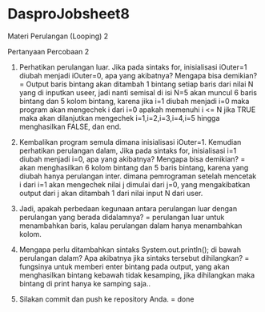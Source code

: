 # DasproJobsheet8
Materi Perulangan (Looping) 2

Pertanyaan Percobaan 2
1. Perhatikan perulangan luar. Jika pada sintaks for, inisialisasi iOuter=1 diubah menjadi
iOuter=0, apa yang akibatnya? Mengapa bisa demikian?
= Output baris bintang akan ditambah 1 bintang setiap baris dari nilai N yang di inputkan useer, jadi nanti semisal di isi N=5 akan muncul 6 baris bintang dan 5 kolom bintang, karena jika i=1 diubah menjadi i=0 maka program akan mengechek i dari i=0 apakah memenuhi i <= N jika TRUE maka akan dilanjutkan mengechek i=1,i=2,i=3,i=4,i=5 hingga menghasilkan FALSE, dan end.

2. Kembalikan program semula dimana inisialisasi iOuter=1. Kemudian perhatikan
perulangan dalam, Jika pada sintaks for, inisialisasi i=1 diubah menjadi i=0, apa yang
akibatnya? Mengapa bisa demikian?
= akan menghasilkan 6 kolom bintang dan 5 baris bintang, karena yang diubah hanya perulangan inter. dimana pemrograman setelah mencetak i dari i=1 akan mengechek nilai j dimulai dari j=0, yang mengakibatkan output dari j akan ditambah 1 dari nilai input N dari user.

3. Jadi, apakah perbedaan kegunaan antara perulangan luar dengan perulangan yang
berada didalamnya?
= perulangan luar untuk menambahkan baris, kalau perulangan dalam hanya menambahkan kolom.

4. Mengapa perlu ditambahkan sintaks System.out.println(); di bawah perulangan
dalam? Apa akibatnya jika sintaks tersebut dihilangkan?
= fungsinya untuk memberi enter bintang pada output, yang akan menghasilkan bintang kebawah tidak kesamping, jika dihilangkan maka bintang di print hanya ke samping saja..


5. Silakan commit dan push ke repository Anda.
= done
